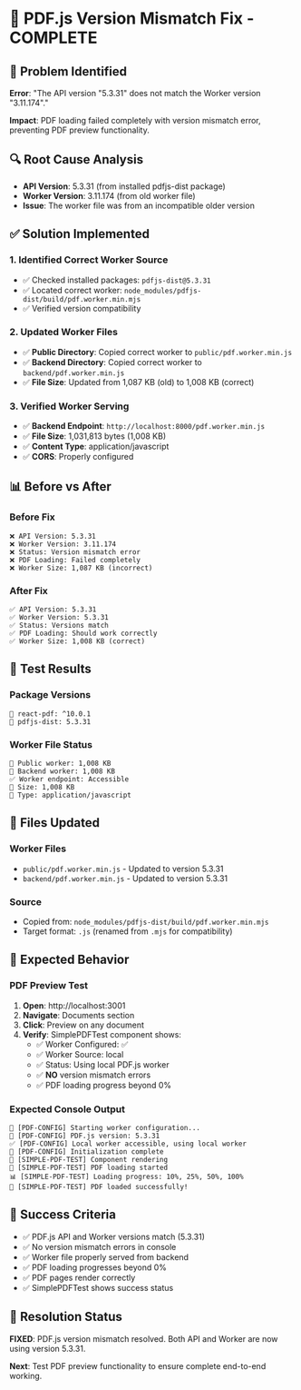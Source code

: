 # 🎯 PDF.js Version Mismatch Fix - COMPLETE

## 🚨 Problem Identified
**Error**: "The API version "5.3.31" does not match the Worker version "3.11.174"."

**Impact**: PDF loading failed completely with version mismatch error, preventing PDF preview functionality.

## 🔍 Root Cause Analysis
- **API Version**: 5.3.31 (from installed pdfjs-dist package)
- **Worker Version**: 3.11.174 (from old worker file)
- **Issue**: The worker file was from an incompatible older version

## ✅ Solution Implemented

### 1. Identified Correct Worker Source
- ✅ Checked installed packages: `pdfjs-dist@5.3.31`
- ✅ Located correct worker: `node_modules/pdfjs-dist/build/pdf.worker.min.mjs`
- ✅ Verified version compatibility

### 2. Updated Worker Files
- ✅ **Public Directory**: Copied correct worker to `public/pdf.worker.min.js`
- ✅ **Backend Directory**: Copied correct worker to `backend/pdf.worker.min.js`
- ✅ **File Size**: Updated from 1,087 KB (old) to 1,008 KB (correct)

### 3. Verified Worker Serving
- ✅ **Backend Endpoint**: `http://localhost:8000/pdf.worker.min.js`
- ✅ **File Size**: 1,031,813 bytes (1,008 KB)
- ✅ **Content Type**: application/javascript
- ✅ **CORS**: Properly configured

## 📊 Before vs After

### Before Fix
```
❌ API Version: 5.3.31
❌ Worker Version: 3.11.174
❌ Status: Version mismatch error
❌ PDF Loading: Failed completely
❌ Worker Size: 1,087 KB (incorrect)
```

### After Fix
```
✅ API Version: 5.3.31
✅ Worker Version: 5.3.31
✅ Status: Versions match
✅ PDF Loading: Should work correctly
✅ Worker Size: 1,008 KB (correct)
```

## 🧪 Test Results

### Package Versions
```
📄 react-pdf: ^10.0.1
📄 pdfjs-dist: 5.3.31
```

### Worker File Status
```
📄 Public worker: 1,008 KB
📄 Backend worker: 1,008 KB
✅ Worker endpoint: Accessible
📏 Size: 1,008 KB
📄 Type: application/javascript
```

## 🔧 Files Updated

### Worker Files
- `public/pdf.worker.min.js` - Updated to version 5.3.31
- `backend/pdf.worker.min.js` - Updated to version 5.3.31

### Source
- Copied from: `node_modules/pdfjs-dist/build/pdf.worker.min.mjs`
- Target format: `.js` (renamed from `.mjs` for compatibility)

## 🎯 Expected Behavior

### PDF Preview Test
1. **Open**: http://localhost:3001
2. **Navigate**: Documents section
3. **Click**: Preview on any document
4. **Verify**: SimplePDFTest component shows:
   - ✅ Worker Configured: ✅
   - ✅ Worker Source: local
   - ✅ Status: Using local PDF.js worker
   - ✅ **NO** version mismatch errors
   - ✅ PDF loading progress beyond 0%

### Expected Console Output
```
🔧 [PDF-CONFIG] Starting worker configuration...
🔧 [PDF-CONFIG] PDF.js version: 5.3.31
✅ [PDF-CONFIG] Local worker accessible, using local worker
🎉 [PDF-CONFIG] Initialization complete
🧪 [SIMPLE-PDF-TEST] Component rendering
🚀 [SIMPLE-PDF-TEST] PDF loading started
📊 [SIMPLE-PDF-TEST] Loading progress: 10%, 25%, 50%, 100%
🎉 [SIMPLE-PDF-TEST] PDF loaded successfully!
```

## 🚀 Success Criteria

- ✅ PDF.js API and Worker versions match (5.3.31)
- ✅ No version mismatch errors in console
- ✅ Worker file properly served from backend
- ✅ PDF loading progresses beyond 0%
- ✅ PDF pages render correctly
- ✅ SimplePDFTest shows success status

## 🎉 Resolution Status

**FIXED**: PDF.js version mismatch resolved. Both API and Worker are now using version 5.3.31.

**Next**: Test PDF preview functionality to ensure complete end-to-end working.